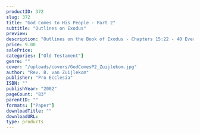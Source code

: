 ```yaml
---
productID: 372
slug: 372
title: "God Comes to His People - Part 2"
subtitle: "Outlines on Exodus"
preview: 
description: "Outlines on the Book of Exodus - Chapters 15:22 - 40 Every outline includes discussion questions. Published by Pro Ecclesia Publishers."
price: 9.00
salePrice: 
categories: ["Old Testament"]
genre: ""
cover: "/uploads/covers/GodComesP2_Zuijlekom.jpg"
author: "Rev. B. van Zuijlekom"
publisher: "Pro Ecclesia"
ISBN: ""
publishYear: "2002"
pageCount: "83"
parentID: ""
formats: ["Paper"]
downloadTitle: ""
downloadURL: 
type: products
---
```

